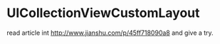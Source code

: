 # UICollectionViewCustomLayout
read article int http://www.jianshu.com/p/45ff718090a8 and give a try.
